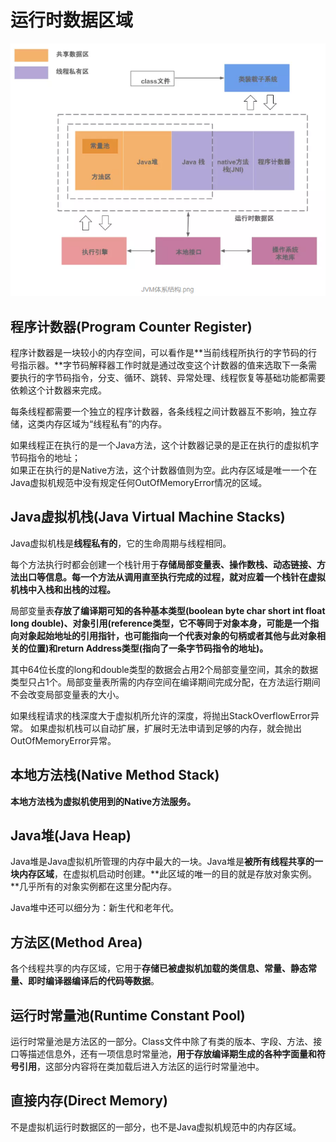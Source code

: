 # 运行时数据区域

![jvm](../../img/jvm.png)

## 程序计数器(Program Counter Register)

程序计数器是一块较小的内存空间，可以看作是**当前线程所执行的字节码的行号指示器。**字节码解释器工作时就是通过改变这个计数器的值来选取下一条需要执行的字节码指令，分支、循环、跳转、异常处理、线程恢复等基础功能都需要依赖这个计数器来完成。

每条线程都需要一个独立的程序计数器，各条线程之间计数器互不影响，独立存储，这类内存区域为“线程私有”的内存。

如果线程正在执行的是一个Java方法，这个计数器记录的是正在执行的虚拟机字节码指令的地址；  
如果正在执行的是Native方法，这个计数器值则为空。此内存区域是唯一一个在Java虚拟机规范中没有规定任何OutOfMemoryError情况的区域。

## Java虚拟机栈(Java Virtual Machine Stacks)

Java虚拟机栈是**线程私有的**，它的生命周期与线程相同。

每个方法执行时都会创建一个栈针用于**存储局部变量表、操作数栈、动态链接、方法出口等信息。每一个方法从调用直至执行完成的过程，就对应着一个栈针在虚拟机栈中入栈和出栈的过程。**

局部变量表**存放了编译期可知的各种基本类型(boolean byte char short int float long double)、对象引用(reference类型，它不等同于对象本身，可能是一个指向对象起始地址的引用指针，也可能指向一个代表对象的句柄或者其他与此对象相关的位置)和return Address类型(指向了一条字节码指令的地址)。**

其中64位长度的long和double类型的数据会占用2个局部变量空间，其余的数据类型只占1个。局部变量表所需的内存空间在编译期间完成分配，在方法运行期间不会改变局部变量表的大小。

如果线程请求的栈深度大于虚拟机所允许的深度，将抛出StackOverflowError异常。
如果虚拟机栈可以自动扩展，扩展时无法申请到足够的内存，就会抛出OutOfMemoryError异常。

## 本地方法栈(Native Method Stack)

**本地方法栈为虚拟机使用到的Native方法服务。**

## Java堆(Java Heap)

Java堆是Java虚拟机所管理的内存中最大的一块。Java堆是**被所有线程共享的一块内存区域**，在虚拟机启动时创建。**此区域的唯一的目的就是存放对象实例。**几乎所有的对象实例都在这里分配内存。

Java堆中还可以细分为：新生代和老年代。

## 方法区(Method Area)

各个线程共享的内存区域，它用于**存储已被虚拟机加载的类信息、常量、静态常量、即时编译器编译后的代码等数据**。

## 运行时常量池(Runtime Constant Pool)

运行时常量池是方法区的一部分。Class文件中除了有类的版本、字段、方法、接口等描述信息外，还有一项信息时常量池，**用于存放编译期生成的各种字面量和符号引用**，这部分内容将在类加载后进入方法区的运行时常量池中。

## 直接内存(Direct Memory)

不是虚拟机运行时数据区的一部分，也不是Java虚拟机规范中的内存区域。

